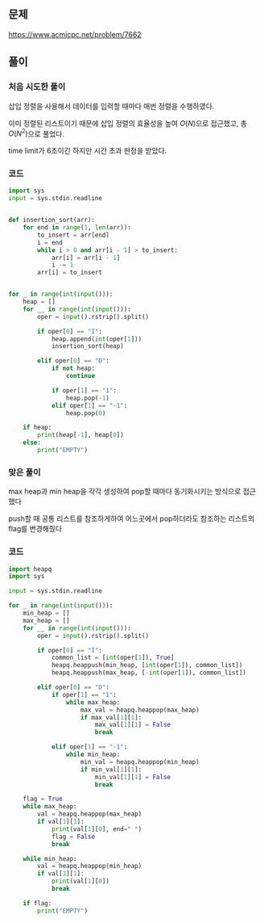 ## 문제

https://www.acmicpc.net/problem/7662


## 풀이

### 처음 시도한 풀이

삽입 정렬을 사용해서 데이터를 입력할 때마다 매번 정렬을 수행하였다.

이미 정렬된 리스트이기 때문에 삽입 정렬의 효율성을 높여 $O(N)$으로 접근했고, 총 $O(N^2)$으로 풀었다.

time limit가 6초이긴 하지만 시간 초과 판정을 받았다.

### 코드
```python
import sys
input = sys.stdin.readline


def insertion_sort(arr):
    for end in range(1, len(arr)):
        to_insert = arr[end]
        i = end
        while i > 0 and arr[i - 1] > to_insert:
            arr[i] = arr[i - 1]
            i -= 1
        arr[i] = to_insert


for _ in range(int(input())):
    heap = []
    for __ in range(int(input())):
        oper = input().rstrip().split()

        if oper[0] == "I":
            heap.append(int(oper[1]))
            insertion_sort(heap)

        elif oper[0] == "D":
            if not heap:
                continue

            if oper[1] == "1":
                heap.pop(-1)
            elif oper[1] == "-1":
                heap.pop(0)

    if heap:
        print(heap[-1], heap[0])
    else:
        print("EMPTY")
```


### 맞은 풀이

max heap과 min heap을 각각 생성하여 pop할 때마다 동기화시키는 방식으로 접근했다

push할 때 공통 리스트를 참조하게하여 어느곳에서 pop하더라도 참조하는 리스트의 flag를 변경해줬다


### 코드

```python
import heapq
import sys

input = sys.stdin.readline

for _ in range(int(input())):
    min_heap = []
    max_heap = []
    for __ in range(int(input())):
        oper = input().rstrip().split()

        if oper[0] == "I":
            common_list = [int(oper[1]), True]
            heapq.heappush(min_heap, [int(oper[1]), common_list])
            heapq.heappush(max_heap, [-int(oper[1]), common_list])

        elif oper[0] == "D":
            if oper[1] == "1":
                while max_heap:
                    max_val = heapq.heappop(max_heap)
                    if max_val[1][1]:
                        max_val[1][1] = False
                        break

            elif oper[1] == "-1":
                while min_heap:
                    min_val = heapq.heappop(min_heap)
                    if min_val[1][1]:
                        min_val[1][1] = False
                        break

    flag = True
    while max_heap:
        val = heapq.heappop(max_heap)
        if val[1][1]:
            print(val[1][0], end=" ")
            flag = False
            break

    while min_heap:
        val = heapq.heappop(min_heap)
        if val[1][1]:
            print(val[1][0])
            break

    if flag:
        print("EMPTY")
```
